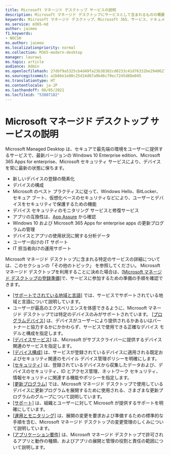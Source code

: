 ```yaml
---
title: Microsoft マネージド デスクトップ サービスの説明
description: Microsoft マネージド デスクトップにサービスとして含まれるものの概要について説明します。
keywords: Microsoft マネージド デスクトップ、Microsoft 365、サービス、ドキュメント
ms.service: m365-md
author: jaimeo
f1.keywords:
- NOCSH
ms.author: jaimeo
ms.localizationpriority: normal
ms.collection: M365-modern-desktop
manager: laurawi
ms.topic: article
audience: Admin
ms.openlocfilehash: 27dbf9a5325cb4d49fa23b38302cd0233c41d76332be2940627010607809475f
ms.sourcegitcommit: a1b66e1e80c25d14d67a9b46c79ec7245d88e045
ms.translationtype: HT
ms.contentlocale: ja-JP
ms.lasthandoff: 08/05/2021
ms.locfileid: "53807182"
---
```

# <a name="microsoft-managed-desktop-service-description"></a>Microsoft マネージド デスクトップ サービスの説明

Microsoft Managed Desktop は、セキュアで最先端の環境をユーザーに提供するサービスで、最新バージョンの Windows 10 Enterprise edition、Microsoft 365 Apps for enterprise、Microsoft セキュリティ サービスにより、デバイスを常に最新の状態に保ちます。

- 新しいデバイスの登録の簡素化
- デバイスの構成
- Microsoft のベスト プラクティスに従って、Windows Hello、BitLocker、セキュア ブート、仮想化ベースのセキュリティなどにより、ユーザーとデバイスをセキュリティで保護するための機能
- デバイス セキュリティのモニタリング サービスと修復サービス
- アプリの互換性は、[App Assure](/fasttrack/products-and-capabilities#app-assure) から確認
- Windows 10 および Microsoft 365 Apps for enterprise apps の更新プログラムの管理
- デバイスとアプリの使用状況に関する分析データ
- ユーザー向けの IT サポート
- IT 担当者向けの運用サポート

Microsoft マネージド デスクトップに含まれる特定のサービスの詳細については、このセクションの「その他のトピック」 を参照してください。 Microsoft マネージド デスクトップを利用することに決めた場合は、[[Microsoft マネージド デスクトップの登録準備]](../get-ready/index.md)で、サービスに参加するための準備の手順を確認できます。

- [[サポートでされている地域と言語]](regions-languages.md) では、サービスでサポートされている地域と言語について説明しています。
- ユーザーが最高のエクスペリエンスを体感できるように、Microsoft マネージド デスクトップでは特定のデバイスのみがサポートされています。 [[プログラムデバイス]](device-list.md) は、デバイスがユーザーにより提供されるかあるいはパートナーと協力するかにかかわらず、サービスで使用できる正確なデバイス モデルと構成を指定します。
- [[デバイスサービス]](device-services.md) は、Microsoft がサブスクライバーに提供するデバイス関連のサービスを指定します。
- [[デバイス構成]](device-policies.md) は、サービスが登録されているデバイスに適用される既定およびセキュリティ関連のモバイル デバイス管理ポリシーを明確にします。
- [[セキュリティ]](security.md) は、登録されているデバイスから収集したデータおよび、デバイスのセキュリティ、ID とアクセス管理、ネットワーク セキュリティ、情報セキュリティに関連する機能やポリシーを指定します。
- [[更新プログラム]](updates.md) では、Microsoft マネージド デスクトップで使用しているデバイスに更新プログラムを展開するために使用される、さまざまな更新プログラムのグループについて説明しています。
- [[サポート]](support.md) は、組織とユーザーに対して Microsoft が提供するサポートを明確にしています。
- [[運用とモニタリング]](operations-and-monitoring.md) は、展開の変更を要求および準備するための標準的な手順を含む、Microsoft マネージド デスクトップの変更管理のしくみについて説明しています。
- [[アプリケーション要件]](mmd-app-requirements.md) は、Microsoft マネージド デスクトップで許可されるアプリと動作の種類、およびアプリの展開と管理の役割と責任の範囲について説明します。
